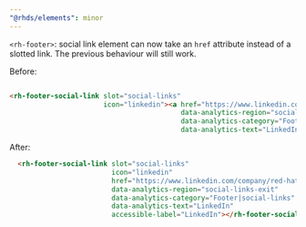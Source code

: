 ```yaml
---
"@rhds/elements": minor
---
```

`<rh-footer>`: social link element can now take an `href` attribute instead of a slotted link. The previous behaviour will still work.

Before:

```html

<rh-footer-social-link slot="social-links"
                       icon="linkedin"><a href="https://www.linkedin.com/company/red-hat"
                                          data-analytics-region="social-links-exit"
                                          data-analytics-category="Footer|social-links"
                                          data-analytics-text="LinkedIn">LinkedIn</a></rh-footer-social-link>
```

After:
```html
  <rh-footer-social-link slot="social-links"
                         icon="linkedin"
                         href="https://www.linkedin.com/company/red-hat"
                         data-analytics-region="social-links-exit"
                         data-analytics-category="Footer|social-links"
                         data-analytics-text="LinkedIn"
                         accessible-label="LinkedIn"></rh-footer-social-link>
```

